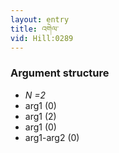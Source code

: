 ```yaml
---
layout: entry
title: འགེལ་
vid: Hill:0289
---
```

### Argument structure
* _N =2_
* arg1 (0)
* arg1 (2)
* arg1 (0)
* arg1-arg2 (0)
